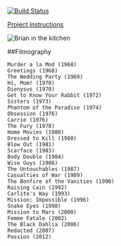 [![Build Status](https://travis-ci.org/masters-info-nantes/BryaMP-ALMA.png)](https://travis-ci.org/masters-info-nantes/BryaMP-ALMA)

[Project instructions](http://sbegaudeau.github.io/alma-m2-2015/)

![Brian in the kitchen](https://upload.wikimedia.org/wikipedia/commons/thumb/e/e0/BrianDePalma09TIFF.jpg/220px-BrianDePalma09TIFF.jpg)

##Filmography



    Murder a la Mod (1968)
    Greetings (1968)
    The Wedding Party (1969)
    Hi, Mom! (1970)
    Dionysus (1970)
    Get to Know Your Rabbit (1972)
    Sisters (1973)
    Phantom of the Paradise (1974)
    Obsession (1976)
    Carrie (1976)
    The Fury (1978)
    Home Movies (1980)
    Dressed to Kill (1980)
    Blow Out (1981)
    Scarface (1983)
    Body Double (1984)
    Wise Guys (1986)
    The Untouchables (1987)
    Casualties of War (1989)
    The Bonfire of the Vanities (1990)
    Raising Cain (1992)
    Carlito's Way (1993)
    Mission: Impossible (1996)
    Snake Eyes (1998)
    Mission to Mars (2000)
    Femme Fatale (2002)
    The Black Dahlia (2006)
    Redacted (2007)
    Passion (2012)




